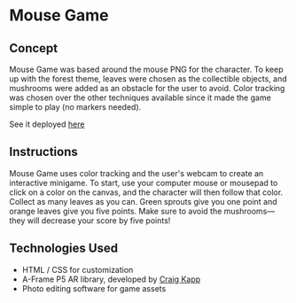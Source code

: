 # Mouse Game

## Concept
Mouse Game was based around the mouse PNG for the character. To keep up with the forest theme,
            leaves were chosen as the collectible objects, and mushrooms were added as an obstacle for the user to
            avoid. Color tracking was chosen over the other techniques available since it made the game simple to play
            (no markers needed).

See it deployed [here](https://mouse-game-radishsoups-projects.vercel.app/)

## Instructions
Mouse Game uses color tracking and the user's webcam to create an interactive minigame. To start, use your computer mouse or mousepad to click on a color on the canvas, and the character will then follow that color. Collect as many leaves as you can. Green sprouts give you one point and orange leaves give you five points. Make sure to avoid the mushrooms—they will decrease your score by five points!

## Technologies Used
- HTML / CSS for customization
- A-Frame P5 AR library, developed by [Craig Kapp](https://cims.nyu.edu/~kapp/aframep5-ar/)
- Photo editing software for game assets
